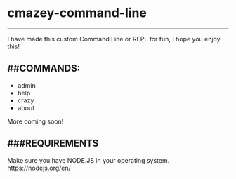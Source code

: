 # cmazey-command-line
------------------
I have made this custom Command Line or REPL for fun, I hope you enjoy this!

##COMMANDS:
------------------
- admin
- help
- crazy
- about

More coming soon!

###REQUIREMENTS
------------------
Make sure you have NODE.JS in your operating system.
https://nodejs.org/en/


